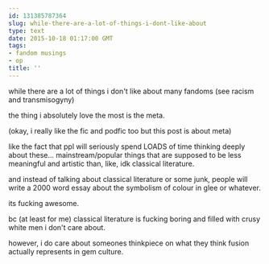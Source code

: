 ```yaml
---
id: 131385787364
slug: while-there-are-a-lot-of-things-i-dont-like-about
type: text
date: 2015-10-18 01:17:00 GMT
tags:
- fandom musings
- op
title: ''
---
```

while there are a lot of things i don't like about many fandoms (see racism and transmisogyny)

the thing i absolutely love the most is the meta. 

(okay, i really like the fic and podfic too but this post is about meta)

like the fact that ppl will seriously spend LOADS of time thinking deeply about these... mainstream/popular things that are supposed to be less meaningful and artistic than, like, idk classical literature.

and instead of talking about classical literature or some junk, people will write a 2000 word essay about the symbolism of colour in glee or whatever.

its fucking awesome.

bc (at least for me) classical literature is fucking boring and filled with crusy white men i don't care about.

however, i do care about someones thinkpiece on what they think fusion actually represents in gem culture.